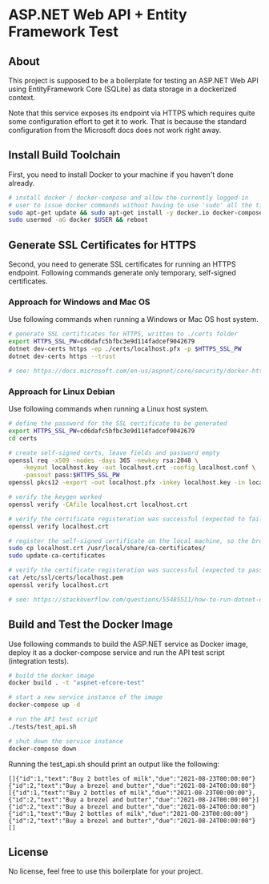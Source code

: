 
# ASP.NET Web API + Entity Framework Test

## About
This project is supposed to be a boilerplate for testing an ASP.NET Web API
using EntityFramework Core (SQLite) as data storage in a dockerized context.

Note that this service exposes its endpoint via HTTPS which requires quite
some configuration effort to get it to work. That is because the standard
configuration from the Microsoft docs does not work right away.

## Install Build Toolchain
First, you need to install Docker to your machine if you haven't done already.

```sh
# install docker / docker-compose and allow the currently logged-in
# user to issue docker commands without having to use 'sudo' all the time
sudo apt-get update && sudo apt-get install -y docker.io docker-compose
sudo usermod -aG docker $USER && reboot
```

## Generate SSL Certificates for HTTPS
Second, you need to generate SSL certificates for running an HTTPS endpoint.
Following commands generate only temporary, self-signed certificates.

### Approach for Windows and Mac OS
Use following commands when running a Windows or Mac OS host system.

```sh
# generate SSL certificates for HTTPS, written to ./certs folder
export HTTPS_SSL_PW=cd6dafc5bfbc3e9d114fadcef9042679
dotnet dev-certs https -ep ./certs/localhost.pfx -p $HTTPS_SSL_PW
dotnet dev-certs https --trust

# see: https://docs.microsoft.com/en-us/aspnet/core/security/docker-https?view=aspnetcore-5.0
```

### Approach for Linux Debian
Use following commands when running a Linux host system.

```sh
# define the password for the SSL certificate to be generated
export HTTPS_SSL_PW=cd6dafc5bfbc3e9d114fadcef9042679
cd certs

# create self-signed certs, leave fields and password empty
openssl req -x509 -nodes -days 365 -newkey rsa:2048 \
    -keyout localhost.key -out localhost.crt -config localhost.conf \
    -passout pass:$HTTPS_SSL_PW
openssl pkcs12 -export -out localhost.pfx -inkey localhost.key -in localhost.crt

# verify the keygen worked
openssl verify -CAfile localhost.crt localhost.crt

# verify the certificate registeration was successful (expected to fail)
openssl verify localhost.crt

# register the self-signed certificate on the local machine, so the browser will trust it
sudo cp localhost.crt /usr/local/share/ca-certificates/
sudo update-ca-certificates

# verify the certificate registeration was successful (expected to pass now)
cat /etc/ssl/certs/localhost.pem
openssl verify localhost.crt

# see: https://stackoverflow.com/questions/55485511/how-to-run-dotnet-dev-certs-https-trust
```

## Build and Test the Docker Image
Use following commands to build the ASP.NET service as Docker image, deploy it
as a docker-compose service and run the API test script (integration tests).

```sh
# build the docker image
docker build . -t "aspnet-efcore-test"

# start a new service instance of the image
docker-compose up -d

# run the API test script
./tests/test_api.sh

# shut down the service instance
docker-compose down
```

Running the test_api.sh should print an output like the following:

```text
[]{"id":1,"text":"Buy 2 bottles of milk","due":"2021-08-23T00:00:00"}{"id":2,"text":"Buy a brezel and butter","due":"2021-08-24T00:00:00"}[{"id":1,"text":"Buy 2 bottles of milk","due":"2021-08-23T00:00:00"},{"id":2,"text":"Buy a brezel and butter","due":"2021-08-24T00:00:00"}]{"id":2,"text":"Buy a brezel and butter","due":"2021-08-24T00:00:00"}{"id":1,"text":"Buy 2 bottles of milk","due":"2021-08-23T00:00:00"}{"id":2,"text":"Buy a brezel and butter","due":"2021-08-24T00:00:00"}[]
```

 ## License
 No license, feel free to use this boilerplate for your project.
